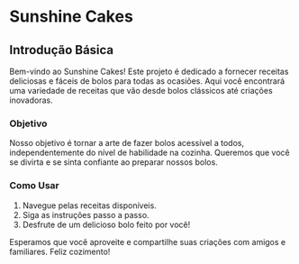 # Sunshine Cakes

## Introdução Básica

Bem-vindo ao Sunshine Cakes! Este projeto é dedicado a fornecer receitas deliciosas e fáceis de bolos para todas as ocasiões. Aqui você encontrará uma variedade de receitas que vão desde bolos clássicos até criações inovadoras.

### Objetivo

Nosso objetivo é tornar a arte de fazer bolos acessível a todos, independentemente do nível de habilidade na cozinha. Queremos que você se divirta e se sinta confiante ao preparar nossos bolos.

### Como Usar

1. Navegue pelas receitas disponíveis.
2. Siga as instruções passo a passo.
3. Desfrute de um delicioso bolo feito por você!

Esperamos que você aproveite e compartilhe suas criações com amigos e familiares. Feliz cozimento!
